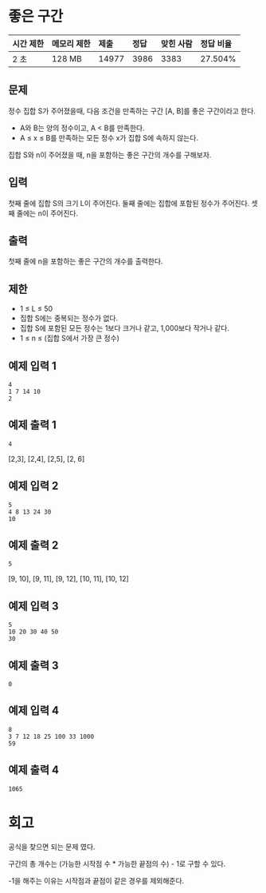 # 좋은 구간 

| 시간 제한 | 메모리 제한 | 제출  | 정답 | 맞힌 사람 | 정답 비율 |
| :-------- | :---------- | :---- | :--- | :-------- | :-------- |
| 2 초      | 128 MB      | 14977 | 3986 | 3383      | 27.504%   |

## 문제

정수 집합 S가 주어졌을때, 다음 조건을 만족하는 구간 [A, B]를 좋은 구간이라고 한다.

- A와 B는 양의 정수이고, A < B를 만족한다.
- A ≤ x ≤ B를 만족하는 모든 정수 x가 집합 S에 속하지 않는다.

집합 S와 n이 주어졌을 때, n을 포함하는 좋은 구간의 개수를 구해보자.

## 입력

첫째 줄에 집합 S의 크기 L이 주어진다. 둘째 줄에는 집합에 포함된 정수가 주어진다. 셋째 줄에는 n이 주어진다.

## 출력

첫째 줄에 n을 포함하는 좋은 구간의 개수를 출력한다.

## 제한

- 1 ≤ L ≤ 50
- 집합 S에는 중복되는 정수가 없다.
- 집합 S에 포함된 모든 정수는 1보다 크거나 같고, 1,000보다 작거나 같다.
- 1 ≤ n ≤ (집합 S에서 가장 큰 정수)

## 예제 입력 1 

```
4
1 7 14 10
2
```

## 예제 출력 1 

```
4
```

[2,3], [2,4], [2,5], [2, 6]

## 예제 입력 2 

```
5
4 8 13 24 30
10
```

## 예제 출력 2 

```
5
```

[9, 10], [9, 11], [9, 12], [10, 11], [10, 12]

## 예제 입력 3 

```
5
10 20 30 40 50
30
```

## 예제 출력 3 

```
0
```

## 예제 입력 4 

```
8
3 7 12 18 25 100 33 1000
59
```

## 예제 출력 4 

```
1065
```

# 회고

공식을 찾으면 되는 문제 였다.

구간의 총 개수는 (가능한 시작점 수 * 가능한 끝점의 수) - 1로 구할 수 있다.

-1을 해주는 이유는 시작점과 끝점이 같은 경우를 제외해준다.
